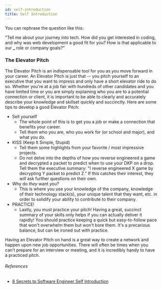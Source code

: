 ```yaml
---
id: self-introduction
title: Self Introduction
---
```


You can rephrase the question like this:

"Tell me about your journey into tech. How did you get interested in coding, and why was web development a good fit for you? How is that applicable to our **\_** role or company goals?"

### The Elevator Pitch

The Elevator Pitch is an indispensable tool for you as you move forward in your career. An Elevator Pitch is just that -- you pitch yourself to an executive that you want to impress and only have a short elevator ride to do so. Whether you're at a job fair with hundreds of other candidates and you have limited time or you are simply explaining who you are to a potential connection or client, it is important to be able to clearly and accurately describe your knowledge and skillset quickly and succinctly. Here are some tips to develop a good Elevator Pitch:

- Sell yourself
  - The whole point of this is to get you a job or make a connection that benefits your career.
  - Tell them who you are, who you work for (or school and major), and what you do.
- KISS (Keep It Simple, Stupid)
  - Tell them some highlights from your favorite / most impressive projects.
  - Do not delve into the depths of how you reverse engineered a game and decrypted a packet to predict when to use your DKP on a drop. Tell them the executive summary: "I reverse engineered X game by decrypting Y packet to predict Z." If this catches their interest, they _will_ ask further questions on their own.
- Why do _they_ want _you_?
  - This is where you use your knowledge of the company, knowledge of their technology stack(s), your unique talent that they want, etc. in order to solidify your ability to contribute to their company.
- PRACTICE!
  - Lastly, you must practice your pitch! Having a great, succinct summary of your skills only helps if you can actually deliver it rapidly! You should practice keeping a quick but easy-to-follow pace that won't overwhelm them but won't bore them. It's a precarious balance, but can be ironed out with practice.

Having an Elevator Pitch on hand is a great way to create a network and happen upon new job opportunities. There will often be times when you can't prepare for an interview or meeting, and it is incredibly handy to have a practiced pitch.

###### References

- [8 Secrets to Software Engineer Self Introduction](http://blog.gainlo.co/index.php/2016/10/14/8-secretes-software-engineer-self-introduction)
